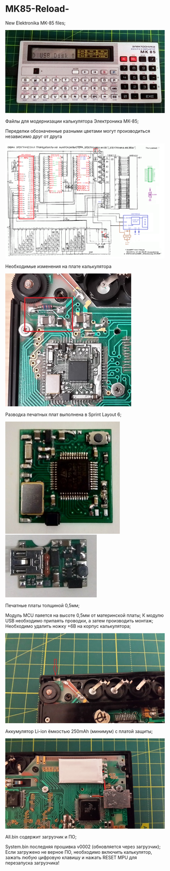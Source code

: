 # MK85-Reload-
New Elektronika MK-85 files;

![MK85Reload](/Pictures/IMG_20201219_152831~2.jpg)

Файлы для модернизации калькулятора Электроника МК-85; 

Переделки обозначенные разными цветами могут производиться независимо друг от друга

![SCH](Schematic-Reload.png)

Необходимые изменения на плате калькулятора

![MPUpcb](/Pictures/Remake.jpg)

Разводка печатных плат выполнена в Sprint Layout 6;

![MPUpcb](/Pictures/MPU-Mod.jpg) ![USBpcb](/Pictures/USB-Mod.jpg)

Печатные платы толщиной 0,5мм;

Модуль MCU паяется на высоте 0,5мм от материнской платы;
К модулю USB необходимо припаять проводки, а затем производить монтаж;
Необходимо удалить ножку +6В на корпус калькулятора;

![Lapka](/Pictures/Lapka.jpg)

Аккумулятор Li-ion ёмкостью 250mAh (минимум) с платой защиты;

![BATT](/Pictures/USBmod2.jpg)

All.bin содержит загрузчик и ПО; 

System.bin последняя прошивка v0002 (обновляется через загрузчик);
Если загружено не верное ПО, необходимо включить калькулятор, зажать любую цифровую клавишу и нажать RESET MPU для перезапуска загрузчика!
